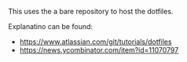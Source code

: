 This uses the a bare repository to host the dotfiles.

Explanatino can be found:
- https://www.atlassian.com/git/tutorials/dotfiles
- https://news.ycombinator.com/item?id=11070797
